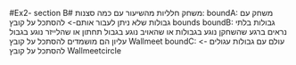 #Ex2- section B#
משחק חלליות מהשיעור עם כמה סצנות:
boundA: משחק עם גבולות שלא ניתן לעבור אותם-> להסתכל על קובץ bounds
boundB: גבולות בלתי נראים ברגע שהשחקן נוגע בגבולות או שהאויב נוגע בגבול תחתון או שהלייזר נוגע בגבול עליון הם מושמדים
להסתכל על קובץ Wallmeet
boundC: עולם עם גבולות עגולים -> להסתכל על קובץ Wallmeetcircle
